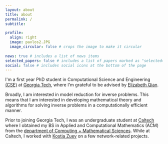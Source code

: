 ```yaml
---
layout: about
title: about
permalink: /
subtitle: 

profile:
  align: right
  image: pavlos2.JPG
  image_circular: false # crops the image to make it circular
  
news: true # includes a list of news items
selected_papers: false # includes a list of papers marked as "selected={true}"
social: false # includes social icons at the bottom of the page
---
```


I'm a first year PhD student in Computational Science and Engineering [(CSE)](https://cse.gatech.edu/) at [Georgia Tech](https://www.gatech.edu/), where I'm grateful to be advised by [Elizabeth Qian](https://www.elizabethqian.com/).

Broadly, I am interested in model reduction for inverse problems. This means that I am interested in developing mathematical theory and algorithms for solving inverse problems in a computationally efficient manner.

Prior to joining Georgia Tech, I was an undergraduate student at [Caltech](https://www.caltech.edu/) where I obtained my BS in Applied and Computational Mathematics (ACM) from the [department of Computing + Mathematical Sciences](https://www.cms.caltech.edu/). While at Caltech, I worked with [Kostia Zuev](https://www.its.caltech.edu/~zuev/) on a few network-related projects.
